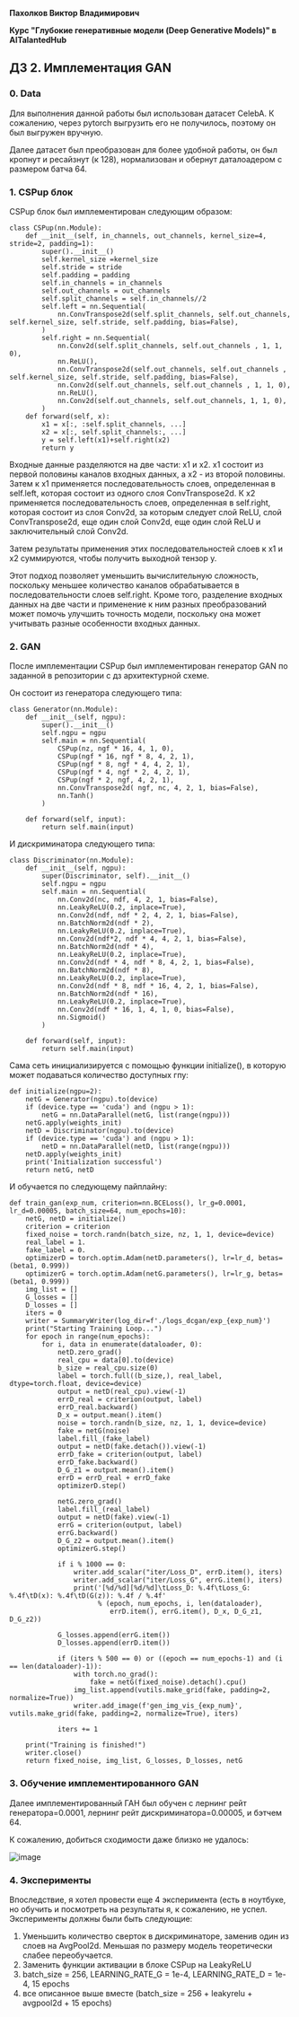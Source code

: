 **Пахолков Виктор Владимирович**

**Курс "Глубокие генеративные модели (Deep Generative Models)" в AITalantedHub**


## ДЗ 2. Имплементация GAN

### 0. Data

Для выполнения данной работы был использован датасет CelebA.
К сожалению, через pytorch выгрузить его не получилось, поэтому он был выгружен вручную. 

Далее датасет был преобразован для более удобной работы, он был кропнут и ресайзнут (к 128), нормализован и обернут даталоадером с размером батча 64.

### 1. CSPup блок

CSPup блок был имплементирован следующим образом:

```
class CSPup(nn.Module):
    def __init__(self, in_channels, out_channels, kernel_size=4, stride=2, padding=1):
        super().__init__()
        self.kernel_size =kernel_size
        self.stride = stride
        self.padding = padding
        self.in_channels = in_channels
        self.out_channels = out_channels
        self.split_channels = self.in_channels//2
        self.left = nn.Sequential(
            nn.ConvTranspose2d(self.split_channels, self.out_channels, self.kernel_size, self.stride, self.padding, bias=False),
        )
        self.right = nn.Sequential(
            nn.Conv2d(self.split_channels, self.out_channels , 1, 1, 0),
            nn.ReLU(),
            nn.ConvTranspose2d(self.out_channels, self.out_channels , self.kernel_size, self.stride, self.padding, bias=False),
            nn.Conv2d(self.out_channels, self.out_channels , 1, 1, 0),
            nn.ReLU(),
            nn.Conv2d(self.out_channels, self.out_channels, 1, 1, 0),
        )
    def forward(self, x):
        x1 = x[:, :self.split_channels, ...]
        x2 = x[:, self.split_channels:, ...]
        y = self.left(x1)+self.right(x2)
        return y
```

Входные данные разделяются на две части: x1 и x2. x1 состоит из первой половины каналов входных данных, а x2 - из второй половины. Затем к x1 применяется последовательность слоев, определенная в self.left, которая состоит из одного слоя ConvTranspose2d. К x2 применяется последовательность слоев, определенная в self.right, которая состоит из слоя Conv2d, за которым следует слой ReLU, слой ConvTranspose2d, еще один слой Conv2d, еще один слой ReLU и заключительный слой Conv2d.

Затем результаты применения этих последовательностей слоев к x1 и x2 суммируются, чтобы получить выходной тензор y.

Этот подход позволяет уменьшить вычислительную сложность, поскольку меньшее количество каналов обрабатывается в последовательности слоев self.right. Кроме того, разделение входных данных на две части и применение к ним разных преобразований может помочь улучшить точность модели, поскольку она может учитывать разные особенности входных данных.

### 2. GAN

После имплементации CSPup был имплементирован генератор GAN по заданной в репозитории с дз архитектурной схеме.

Он состоит из генератора следующего типа:

```
class Generator(nn.Module):
    def __init__(self, ngpu):
        super().__init__()
        self.ngpu = ngpu
        self.main = nn.Sequential(
            CSPup(nz, ngf * 16, 4, 1, 0),
            CSPup(ngf * 16, ngf * 8, 4, 2, 1),
            CSPup(ngf * 8, ngf * 4, 4, 2, 1),
            CSPup(ngf * 4, ngf * 2, 4, 2, 1),
            CSPup(ngf * 2, ngf, 4, 2, 1),
            nn.ConvTranspose2d( ngf, nc, 4, 2, 1, bias=False),
            nn.Tanh()
        )

    def forward(self, input):
        return self.main(input)
```

И дискриминатора следующего типа:

```
class Discriminator(nn.Module):
    def __init__(self, ngpu):
        super(Discriminator, self).__init__()
        self.ngpu = ngpu
        self.main = nn.Sequential(
            nn.Conv2d(nc, ndf, 4, 2, 1, bias=False),
            nn.LeakyReLU(0.2, inplace=True),
            nn.Conv2d(ndf, ndf * 2, 4, 2, 1, bias=False),
            nn.BatchNorm2d(ndf * 2),
            nn.LeakyReLU(0.2, inplace=True),
            nn.Conv2d(ndf*2, ndf * 4, 4, 2, 1, bias=False),
            nn.BatchNorm2d(ndf * 4),
            nn.LeakyReLU(0.2, inplace=True),
            nn.Conv2d(ndf * 4, ndf * 8, 4, 2, 1, bias=False),
            nn.BatchNorm2d(ndf * 8),
            nn.LeakyReLU(0.2, inplace=True),
            nn.Conv2d(ndf * 8, ndf * 16, 4, 2, 1, bias=False),
            nn.BatchNorm2d(ndf * 16),
            nn.LeakyReLU(0.2, inplace=True),
            nn.Conv2d(ndf * 16, 1, 4, 1, 0, bias=False),
            nn.Sigmoid()
        )

    def forward(self, input):
        return self.main(input)
```

Сама сеть инициализируется с помощью функции initialize(), в которую может подаваться количество доступных гпу:

```
def initialize(ngpu=2):
    netG = Generator(ngpu).to(device)
    if (device.type == 'cuda') and (ngpu > 1):
        netG = nn.DataParallel(netG, list(range(ngpu)))
    netG.apply(weights_init)
    netD = Discriminator(ngpu).to(device)
    if (device.type == 'cuda') and (ngpu > 1):
        netD = nn.DataParallel(netD, list(range(ngpu)))
    netD.apply(weights_init)
    print('Initialization successful')
    return netG, netD
```

И обучается по следующему пайплайну:

```
def train_gan(exp_num, criterion=nn.BCELoss(), lr_g=0.0001, lr_d=0.00005, batch_size=64, num_epochs=10):
    netG, netD = initialize()
    criterion = criterion
    fixed_noise = torch.randn(batch_size, nz, 1, 1, device=device)
    real_label = 1.
    fake_label = 0.
    optimizerD = torch.optim.Adam(netD.parameters(), lr=lr_d, betas=(beta1, 0.999))
    optimizerG = torch.optim.Adam(netG.parameters(), lr=lr_g, betas=(beta1, 0.999))
    img_list = []
    G_losses = []
    D_losses = []
    iters = 0
    writer = SummaryWriter(log_dir=f'./logs_dcgan/exp_{exp_num}')
    print("Starting Training Loop...")
    for epoch in range(num_epochs):
        for i, data in enumerate(dataloader, 0):
            netD.zero_grad()
            real_cpu = data[0].to(device)
            b_size = real_cpu.size(0)
            label = torch.full((b_size,), real_label, dtype=torch.float, device=device)
            output = netD(real_cpu).view(-1)
            errD_real = criterion(output, label)
            errD_real.backward()
            D_x = output.mean().item()
            noise = torch.randn(b_size, nz, 1, 1, device=device)
            fake = netG(noise)
            label.fill_(fake_label)
            output = netD(fake.detach()).view(-1)
            errD_fake = criterion(output, label)
            errD_fake.backward()
            D_G_z1 = output.mean().item()
            errD = errD_real + errD_fake
            optimizerD.step()
            
            netG.zero_grad()
            label.fill_(real_label)
            output = netD(fake).view(-1)
            errG = criterion(output, label)
            errG.backward()
            D_G_z2 = output.mean().item()
            optimizerG.step()
            
            if i % 1000 == 0:
                writer.add_scalar("iter/Loss_D", errD.item(), iters)
                writer.add_scalar("iter/Loss_G", errG.item(), iters)
                print('[%d/%d][%d/%d]\tLoss_D: %.4f\tLoss_G: %.4f\tD(x): %.4f\tD(G(z)): %.4f / %.4f'
                      % (epoch, num_epochs, i, len(dataloader),
                         errD.item(), errG.item(), D_x, D_G_z1, D_G_z2))
                
            G_losses.append(errG.item())
            D_losses.append(errD.item())
            
            if (iters % 500 == 0) or ((epoch == num_epochs-1) and (i == len(dataloader)-1)):
                with torch.no_grad():
                    fake = netG(fixed_noise).detach().cpu()
                img_list.append(vutils.make_grid(fake, padding=2, normalize=True))
                writer.add_image(f'gen_img_vis_{exp_num}', vutils.make_grid(fake, padding=2, normalize=True), iters)
                
            iters += 1
    
    print("Training is finished!")
    writer.close()
    return fixed_noise, img_list, G_losses, D_losses, netG
```



### 3. Обучение имплементированного GAN

Далее имплементированный ГАН был обучен с лернинг рейт генератора=0.0001, лернинг рейт дискриминатора=0.00005, и бэтчем 64. 

К сожалению, добиться сходимости даже близко не удалось:

![image](https://github.com/victorpakholkov/deep_generative_models_itmo_course/assets/56613496/24028c2c-ec5e-4e67-b80c-93c5f2d7e4e1)

### 4. Эксперименты

Впоследствие, я хотел провести еще 4 эксперимента (есть в ноутбуке, но обучить и посмотреть на результаты я, к сожалению, не успел.
Эксперименты должны были быть следующие:
1) Уменьшить количество сверток в дискриминаторе, заменив один из слоев на AvgPool2d.  Меньшая по размеру модель теоретически слабее переобучается.
2) Заменить функции активации в блоке CSPup на LeakyReLU
3) batch_size = 256, LEARNING_RATE_G = 1e-4, LEARNING_RATE_D = 1e-4, 15 epochs
4) все описанное выше вместе (batch_size = 256 + leakyrelu + avgpool2d + 15 epochs)

